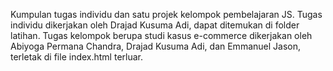 Kumpulan tugas individu dan satu projek kelompok pembelajaran JS.
Tugas individu dikerjakan oleh Drajad Kusuma Adi, dapat ditemukan di folder latihan.
Tugas kelompok berupa studi kasus e-commerce dikerjakan oleh Abiyoga Permana Chandra, Drajad Kusuma Adi, dan Emmanuel Jason, terletak di file index.html terluar.
